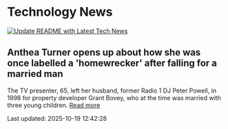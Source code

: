 # Technology News

[![Update README with Latest Tech News](https://github.com/tcdtist/daily-tech-digest/actions/workflows/main.yml/badge.svg)](https://github.com/tcdtist/daily-tech-digest/actions/workflows/main.yml)

## Anthea Turner opens up about how she was once labelled a 'homewrecker' after falling for a married man
The TV presenter, 65, left her husband, former Radio 1 DJ Peter Powell, in 1998 for property developer Grant Bovey, who at the time was married with three young children.
[Read more](https://www.dailymail.co.uk/tvshowbiz/article-15204885/Anthea-Turner-homewrecker-married-man-grant-bovey-affair.html)



Last updated: 2025-10-19 12:42:28